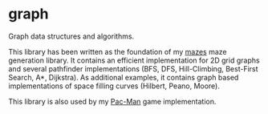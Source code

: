 # graph
Graph data structures and algorithms.

This library has been written as the foundation of my [mazes](https://github.com/armin-reichert/mazes) maze generation library. It contains an efficient implementation for 2D grid graphs and several pathfinder implementations (BFS, DFS, Hill-Climbing, Best-First Search, A*, Dijkstra). As additional examples, it contains graph based implementations of space filling curves (Hilbert, Peano, Moore).

This library is also used by my [Pac-Man](https://github.com/armin-reichert/mazes) game implementation.
